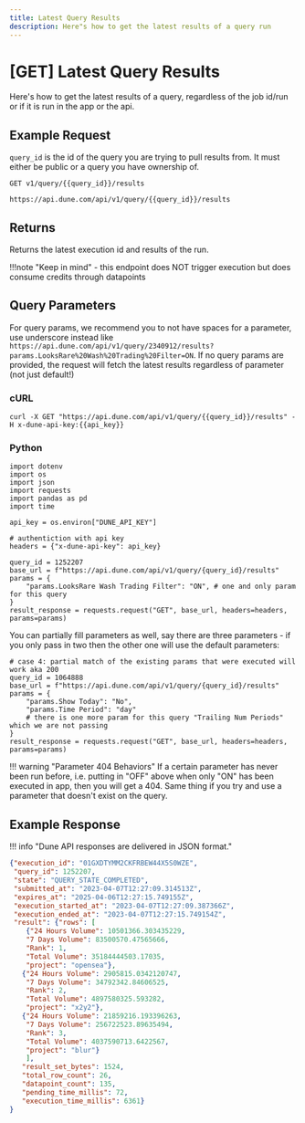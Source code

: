 ```yaml
---
title: Latest Query Results
description: Here"s how to get the latest results of a query run
---
```


# [GET] Latest Query Results

Here's how to get the latest results of a query, regardless of the job id/run or if it is run in the app or the api.

## Example Request

`query_id` is the id of the query you are trying to pull results from. It must either be public or a query you have ownership of. 

```
GET v1/query/{{query_id}}/results

https://api.dune.com/api/v1/query/{{query_id}}/results
```
## Returns

Returns the latest execution id and results of the run. 

!!!note "Keep in mind"
    - this endpoint does NOT trigger execution but does consume credits through datapoints

## Query Parameters

For query params, we recommend you to not have spaces for a parameter, use underscore instead like `https://api.dune.com/api/v1/query/2340912/results?params.LooksRare%20Wash%20Trading%20Filter=ON`. If no query params are provided, the request will fetch the latest results regardless of parameter (not just default!)
### cURL

```
curl -X GET "https://api.dune.com/api/v1/query/{{query_id}}/results" -H x-dune-api-key:{{api_key}}
```

### Python

```
import dotenv
import os
import json
import requests
import pandas as pd
import time

api_key = os.environ["DUNE_API_KEY"]

# authentiction with api key
headers = {"x-dune-api-key": api_key}

query_id = 1252207
base_url = f"https://api.dune.com/api/v1/query/{query_id}/results"
params = {
    "params.LooksRare Wash Trading Filter": "ON", # one and only param for this query
}
result_response = requests.request("GET", base_url, headers=headers, params=params)
```

You can partially fill parameters as well, say there are three parameters - if you only pass in two then the other one will use the default parameters:

```
# case 4: partial match of the existing params that were executed will work aka 200
query_id = 1064888
base_url = f"https://api.dune.com/api/v1/query/{query_id}/results"
params = {
    "params.Show Today": "No",
    "params.Time Period": "day" 
    # there is one more param for this query "Trailing Num Periods" which we are not passing
}
result_response = requests.request("GET", base_url, headers=headers, params=params)
```

!!! warning "Parameter 404 Behaviors"
    If a certain parameter has never been run before, i.e. putting in "OFF" above when only "ON" has been executed in app, then you will get a 404. Same thing if you try and use a parameter that doesn't exist on the query.


## Example Response

!!! info "Dune API responses are delivered in JSON format."

```json
{"execution_id": "01GXDTYMM2CKFRBEW44X5S0WZE",
 "query_id": 1252207,
 "state": "QUERY_STATE_COMPLETED",
 "submitted_at": "2023-04-07T12:27:09.314513Z",
 "expires_at": "2025-04-06T12:27:15.749155Z",
 "execution_started_at": "2023-04-07T12:27:09.387366Z",
 "execution_ended_at": "2023-04-07T12:27:15.749154Z",
 "result": {"rows": [
    {"24 Hours Volume": 10501366.303435229,
    "7 Days Volume": 83500570.47565666,
    "Rank": 1,
    "Total Volume": 35184444503.17035,
    "project": "opensea"},
   {"24 Hours Volume": 2905815.0342120747,
    "7 Days Volume": 34792342.84606525,
    "Rank": 2,
    "Total Volume": 4897580325.593282,
    "project": "x2y2"},
   {"24 Hours Volume": 21859216.193396263,
    "7 Days Volume": 256722523.89635494,
    "Rank": 3,
    "Total Volume": 4037590713.6422567,
    "project": "blur"}
    ],
   "result_set_bytes": 1524,
   "total_row_count": 26,
   "datapoint_count": 135,
   "pending_time_millis": 72,
   "execution_time_millis": 6361}
}
```

